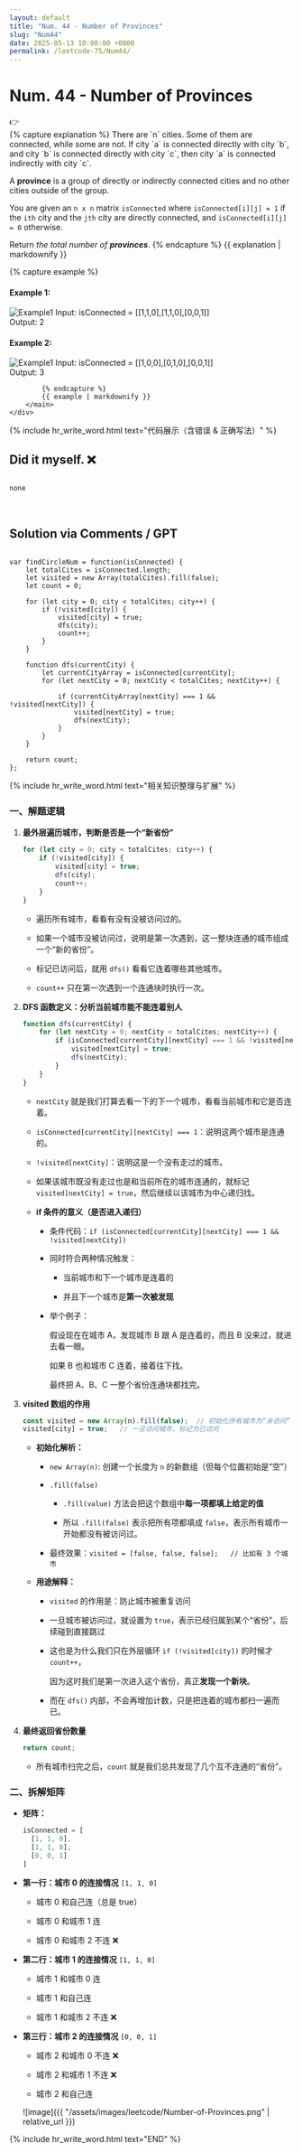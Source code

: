 ```yaml
---
layout: default
title: "Num. 44 - Number of Provinces"
slug: "Num44"
date: 2025-05-13 10:00:00 +0800
permalink: /leetcode-75/Num44/
---
```


# Num. 44 - Number of Provinces

<aside class="asideDiv">
    <div>👉</div>
    <div>
        <main>
            {% capture explanation %}
There are `n` cities. Some of them are connected, while some are not. If city `a` is connected directly with city `b`, and city `b` is connected directly with city `c`, then city `a` is connected indirectly with city `c`.

A **province** is a group of directly or indirectly connected cities and no other cities outside of the group.

You are given an `n x n` matrix `isConnected` where `isConnected[i][j] = 1` if the `ith` city and the `jth` city are directly connected, and `isConnected[i][j] = 0` otherwise.

Return *the total number of **provinces***.
            {% endcapture %}
            {{ explanation | markdownify }}
        </main>
        <main>
            {% capture example %}
#### Example 1:
<img 
src="{{ '/assets/images/leetcode/Number-of-Provinces-example1.jpg' | relative_url }}" 
alt="Example1"
class="leetcode-example-image" 
/>
Input: isConnected = [[1,1,0],[1,1,0],[0,0,1]]  
Output: 2

#### Example 2:
<img 
src="{{ '/assets/images/leetcode/Number-of-Provinces-example2.jpg' | relative_url }}" 
alt="Example1"
class="leetcode-example-image" 
/>
Input: isConnected = [[1,0,0],[0,1,0],[0,0,1]]  
Output: 3

            {% endcapture %}
            {{ example | markdownify }}
        </main>
    </div>
</aside>

{% include hr_write_word.html text="代码展示（含错误 & 正确写法）" %}

## **Did it myself.** &#x274C; 
<pre><code class="language-js">
none
</code></pre>
<br />

## **Solution via Comments / GPT**
<pre><code class="language-js">
var findCircleNum = function(isConnected) {
    let totalCites = isConnected.length;
    let visited = new Array(totalCites).fill(false);
    let count = 0;

    for (let city = 0; city < totalCites; city++) {
        if (!visited[city]) {
            visited[city] = true; 
            dfs(city);         
            count++; 
        }
    }

    function dfs(currentCity) {
        let currentCityArray = isConnected[currentCity];
        for (let nextCity = 0; nextCity < totalCites; nextCity++) {
        
            if (currentCityArray[nextCity] === 1 && !visited[nextCity]) {
                visited[nextCity] = true;
                dfs(nextCity);
            }
        }
    }

    return count;
};
</code></pre>


{% include hr_write_word.html text="相关知识整理与扩展" %}

### **一、解题逻辑**

1. **最外层遍历城市，判断是否是一个“新省份”**
    
    ```jsx
    for (let city = 0; city < totalCites; city++) {
        if (!visited[city]) {
            visited[city] = true;
            dfs(city);
            count++;
        }
    }
    ```
    
    - 遍历所有城市，看看有没有没被访问过的。

    - 如果一个城市没被访问过，说明是第一次遇到，这一整块连通的城市组成一个“新的省份”。

    - 标记已访问后，就用 `dfs()` 看看它连着哪些其他城市。

    - `count++` 只在第一次遇到一个连通块时执行一次。

2. **DFS 函数定义：分析当前城市能不能连着别人**
    
    ```jsx
    function dfs(currentCity) {
        for (let nextCity = 0; nextCity < totalCites; nextCity++) {
            if (isConnected[currentCity][nextCity] === 1 && !visited[nextCity]) {
                visited[nextCity] = true;
                dfs(nextCity);
            }
        }
    }
    ```
    
    - `nextCity` 就是我们打算去看一下的下一个城市，看看当前城市和它是否连着。

    - `isConnected[currentCity][nextCity] === 1`：说明这两个城市是连通的。

    - `!visited[nextCity]`：说明这是一个没有走过的城市。

    - 如果该城市既没有走过也是和当前所在的城市连通的，就标记 `visited[nextCity] = true`，然后继续以该城市为中心递归找。

    - **if 条件的意义（是否进入递归）**

        - 条件代码：`if (isConnected[currentCity][nextCity] === 1 && !visited[nextCity])`

        - 同时符合两种情况触发：

            - 当前城市和下一个城市是连着的

            - 并且下一个城市是**第一次被发现**

        - 举个例子：
            
            假设现在在城市 A，发现城市 B 跟 A 是连着的，而且 B 没来过，就进去看一眼。
            
            如果 B 也和城市 C 连着，接着往下找。
            
            最终把 A、B、C 一整个省份连通块都找完。
            
3. **visited 数组的作用**
    
    ```jsx
    const visited = new Array(n).fill(false);  // 初始化所有城市为“未访问”
    visited[city] = true;   // 一旦访问城市，标记为已访问
    ```
    
    - **初始化解析：**

        - `new Array(n)`: 创建一个长度为 `n` 的新数组（但每个位置初始是“空”）

        - `.fill(false)`

            - `.fill(value)` 方法会把这个数组中**每一项都填上给定的值**

            - 所以 `.fill(false)` 表示把所有项都填成 `false`，表示所有城市一开始都没有被访问过。

        - 最终效果：`visited = [false, false, false];   // 比如有 3 个城市`

    - **用途解释：**

        - `visited` 的作用是：防止城市被重复访问

        - 一旦城市被访问过，就设置为 `true`，表示已经归属到某个“省份”，后续碰到直接跳过

        - 这也是为什么我们只在外层循环 `if (!visited[city])` 的时候才 `count++`，
            
            因为这时我们是第一次进入这个省份，真正**发现一个新块**。
            
        - 而在 `dfs()` 内部，不会再增加计数，只是把连着的城市都扫一遍而已。

4. **最终返回省份数量**
    
    ```jsx
    return count;
    ```
    
    - 所有城市扫完之后，`count` 就是我们总共发现了几个互不连通的“省份”。

### **二、拆解矩阵**

- **矩阵：**
    
    ```jsx
    isConnected = [
      [1, 1, 0],
      [1, 1, 0],
      [0, 0, 1]
    ]
    ```
    
- **第一行：城市 0 的连接情况** `[1, 1, 0]`

    - 城市 0 和自己连（总是 true）

    - 城市 0 和城市 1 连

    - 城市 0 和城市 2 不连 ❌

- **第二行：城市 1 的连接情况** `[1, 1, 0]`

    - 城市 1 和城市 0 连

    - 城市 1 和自己连

    - 城市 1 和城市 2 不连 ❌

- **第三行：城市 2 的连接情况** `[0, 0, 1]`

    - 城市 2 和城市 0 不连 ❌

    - 城市 2 和城市 1 不连 ❌

    - 城市 2 和自己连
    
    ![image]({{ "/assets/images/leetcode/Number-of-Provinces.png" | relative_url }})


{% include hr_write_word.html text="END" %}

